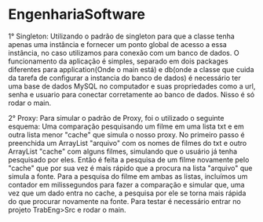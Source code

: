 # EngenhariaSoftware
1° Singleton: Utilizando o padrão de singleton para que a classe tenha apenas uma instância e fornecer um ponto global de acesso a essa instância, no caso utilizamos para conexão com um banco de dados.
              O funcionamento da aplicação é simples, separado em dois packages diferentes para application(Onde o main está) e db(onde a classe que cuida da tarefa de configurar a instancia do banco de dados)
              é necessário ter uma base de dados MySQL no computador e suas propriedades como a url, senha e usuario para conectar corretamente ao banco de dados. Nisso é só rodar o main.

2° Proxy: Para simular o padrão de Proxy, foi o utilizado o seguinte esquema: Uma comparação pesquisando um filme em uma lista txt e em outra lista menor "cache" que simula o nosso proxy.
          No primeiro passo é preenchida um ArrayList "arquivo" com os nomes de filmes do txt e outro ArrayList "cache" com alguns filmes, simulando que o usuário já tenha pesquisado por eles.
          Então é feita a pesquisa de um filme novamente pelo "cache" que por sua vez é mais rápido que a procura na lista "arquivo" que simula a fonte. Para a pesquisa do filme em ambas as listas,
          incluímos um contador em milissegundos para fazer a comparação e simular que, uma vez que um dado entra no cache, a pesquisa por ele se torna mais rápida do que procurar novamente na fonte.
          Para testar é necessário entrar no projeto TrabEng>Src e rodar o main.
              
